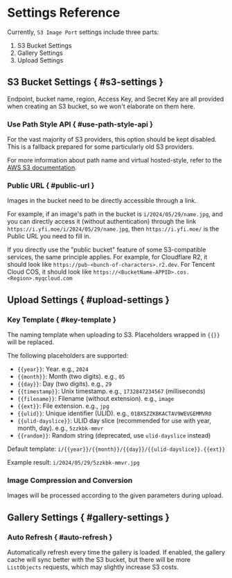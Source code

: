 # Settings Reference

Currently, `S3 Image Port` settings include three parts:

1. S3 Bucket Settings
2. Gallery Settings
3. Upload Settings

## S3 Bucket Settings { #s3-settings }

Endpoint, bucket name, region, Access Key, and Secret Key are all provided when creating an S3 bucket, so we won't elaborate on them here.

### Use Path Style API { #use-path-style-api }

For the vast majority of S3 providers, this option should be kept disabled. This is a fallback prepared for some particularly old S3 providers.

For more information about path name and virtual hosted-style, refer to the [AWS S3 documentation](https://docs.aws.amazon.com/AmazonS3/latest/userguide/VirtualHosting.html).

### Public URL { #public-url }

Images in the bucket need to be directly accessible through a link.

For example, if an image's path in the bucket is `i/2024/05/29/name.jpg`, and you can directly access it (without authentication) through the link `https://i.yfi.moe/i/2024/05/29/name.jpg`, then `https://i.yfi.moe/` is the Public URL you need to fill in.

If you directly use the "public bucket" feature of some S3-compatible services, the same principle applies. For example, for Cloudflare R2, it should look like `https://pub-<bunch-of-characters>.r2.dev`. For Tencent Cloud COS, it should look like `https://<BucketName-APPID>.cos.<Region>.myqcloud.com`

## Upload Settings { #upload-settings }

### Key Template { #key-template }

The naming template when uploading to S3. Placeholders wrapped in <code v-pre>{{}}</code> will be replaced.

The following placeholders are supported:

- <code v-pre>{{year}}</code>: Year. e.g., `2024`
- <code v-pre>{{month}}</code>: Month (two digits). e.g., `05`
- <code v-pre>{{day}}</code>: Day (two digits). e.g., `29`
- <code v-pre>{{timestamp}}</code>: Unix timestamp. e.g., `1732847234567` (milliseconds)
- <code v-pre>{{filename}}</code>: Filename (without extension). e.g., `image`
- <code v-pre>{{ext}}</code>: File extension. e.g., `jpg`
- <code v-pre>{{ulid}}</code>: Unique identifier (ULID). e.g., `01BX5ZZKBKACTAV9WEVGEMMVR0`
- <code v-pre>{{ulid-dayslice}}</code>: ULID day slice (recommended for use with year, month, day). e.g., `5zzkbk-mmvr`
- <code v-pre>{{random}}</code>: Random string (deprecated, use `ulid-dayslice` instead)

Default template: <code v-pre>i/{{year}}/{{month}}/{{day}}/{{ulid-dayslice}}.{{ext}}</code>

Example result: <code v-pre>i/2024/05/29/5zzkbk-mmvr.jpg</code>

### Image Compression and Conversion

Images will be processed according to the given parameters during upload.

## Gallery Settings { #gallery-settings }

### Auto Refresh { #auto-refresh }

Automatically refresh every time the gallery is loaded. If enabled, the gallery cache will sync better with the S3 bucket, but there will be more `ListObjects` requests, which may slightly increase S3 costs.
